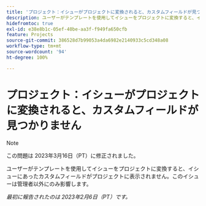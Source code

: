 ```yaml
---
title: 'プロジェクト：イシューがプロジェクトに変換されると、カスタムフィールドが見つかりません'
description: ユーザーがテンプレートを使用してイシューをプロジェクトに変換すると、イシューにあったカスタムフィールドがプロジェクトに表示されません。このイシューは管理者以外にのみ影響します。
hidefromtoc: true
exl-id: e38e8b1c-05ef-40be-aa3f-f949fa650cfb
feature: Projects
source-git-commit: 386528d7b99053a4da6982e2140933c5cd348a08
workflow-type: tm+mt
source-wordcount: '94'
ht-degree: 100%

---
```


# プロジェクト：イシューがプロジェクトに変換されると、カスタムフィールドが見つかりません

>[!NOTE]
>
>この問題は 2023年3月16日（PT）に修正されました。

ユーザーがテンプレートを使用してイシューをプロジェクトに変換すると、イシューにあったカスタムフィールドがプロジェクトに表示されません。このイシューは管理者以外にのみ影響します。

_最初に報告されたのは 2023年2月6日（PT）です。_
